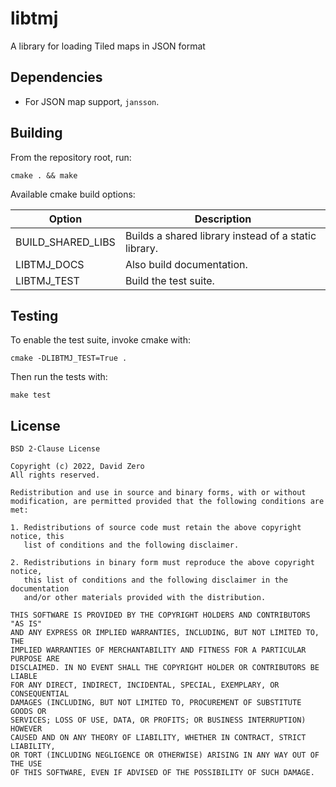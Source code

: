 # libtmj

A library for loading Tiled maps in JSON format

## Dependencies

- For JSON map support, `jansson`.

## Building

From the repository root, run:
```
cmake . && make
```

Available cmake build options:

Option              | Description
------------------- | -----------
BUILD\_SHARED\_LIBS | Builds a shared library instead of a static library.
LIBTMJ\_DOCS        | Also build documentation.
LIBTMJ\_TEST        | Build the test suite.

## Testing

To enable the test suite, invoke cmake with:
```
cmake -DLIBTMJ_TEST=True .
```
Then run the tests with:
```
make test
```

## License

    BSD 2-Clause License

    Copyright (c) 2022, David Zero
    All rights reserved.

    Redistribution and use in source and binary forms, with or without
    modification, are permitted provided that the following conditions are met:

    1. Redistributions of source code must retain the above copyright notice, this
       list of conditions and the following disclaimer.

    2. Redistributions in binary form must reproduce the above copyright notice,
       this list of conditions and the following disclaimer in the documentation
       and/or other materials provided with the distribution.

    THIS SOFTWARE IS PROVIDED BY THE COPYRIGHT HOLDERS AND CONTRIBUTORS "AS IS"
    AND ANY EXPRESS OR IMPLIED WARRANTIES, INCLUDING, BUT NOT LIMITED TO, THE
    IMPLIED WARRANTIES OF MERCHANTABILITY AND FITNESS FOR A PARTICULAR PURPOSE ARE
    DISCLAIMED. IN NO EVENT SHALL THE COPYRIGHT HOLDER OR CONTRIBUTORS BE LIABLE
    FOR ANY DIRECT, INDIRECT, INCIDENTAL, SPECIAL, EXEMPLARY, OR CONSEQUENTIAL
    DAMAGES (INCLUDING, BUT NOT LIMITED TO, PROCUREMENT OF SUBSTITUTE GOODS OR
    SERVICES; LOSS OF USE, DATA, OR PROFITS; OR BUSINESS INTERRUPTION) HOWEVER
    CAUSED AND ON ANY THEORY OF LIABILITY, WHETHER IN CONTRACT, STRICT LIABILITY,
    OR TORT (INCLUDING NEGLIGENCE OR OTHERWISE) ARISING IN ANY WAY OUT OF THE USE
    OF THIS SOFTWARE, EVEN IF ADVISED OF THE POSSIBILITY OF SUCH DAMAGE.
